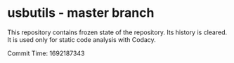 # usbutils - master branch

This repository contains frozen state of the repository.
Its history is cleared. It is used only for static code
analysis with Codacy.

Commit Time: 1692187343